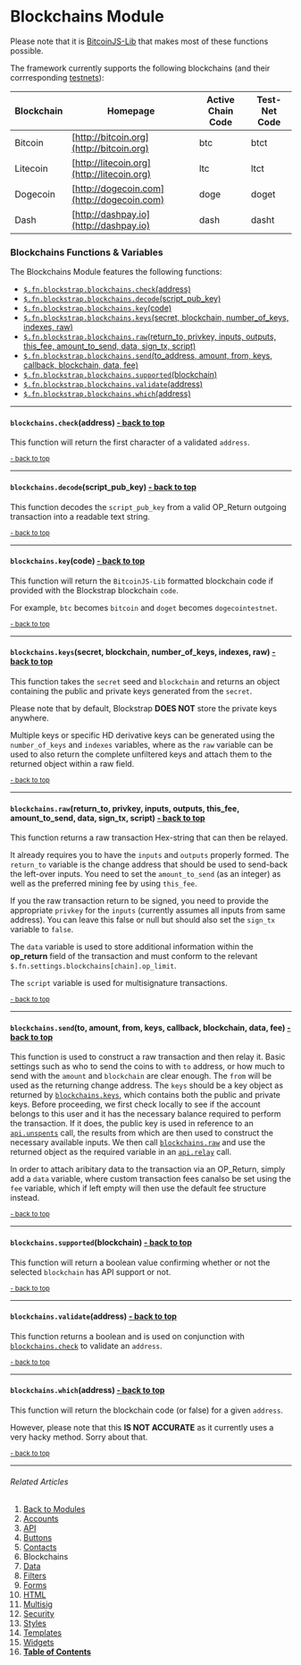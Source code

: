 Blockchains Module <a name="docs_home"></a>
==========================================

Please note that it is [BitcoinJS-Lib](http://bitcoinjs.org) that makes most of these functions possible.

The framework currently supports the following blockchains (and their corrresponding [testnets](https://en.bitcoin.it/wiki/Testnet)):

| Blockchain | Homepage | Active Chain Code | Test-Net Code |
|------------|----------|-------------------|---------------|
|Bitcoin|[http://bitcoin.org](http://bitcoin.org)|btc|btct|
|Litecoin|[http://litecoin.org](http://litecoin.org)|ltc|ltct|
|Dogecoin|[http://dogecoin.com](http://dogecoin.com)|doge|doget|
|Dash|[http://dashpay.io](http://dashpay.io)|dash|dasht|

### Blockchains Functions & Variables

The Blockchains Module features the following functions:

* [`$.fn.blockstrap.blockchains.check`(address)](#blockchains_check)
* [`$.fn.blockstrap.blockchains.decode`(script_pub_key)](#blockchains_decode)
* [`$.fn.blockstrap.blockchains.key`(code)](#blockchains_key)
* [`$.fn.blockstrap.blockchains.keys`(secret, blockchain, number_of_keys, indexes, raw)](#blockchains_keys)
* [`$.fn.blockstrap.blockchains.raw`(return_to, privkey, inputs, outputs, this_fee, amount_to_send, data, sign_tx, script)](#blockchains_raw)
* [`$.fn.blockstrap.blockchains.send`(to_address, amount, from, keys, callback, blockchain, data, fee)](#blockchains_send)
* [`$.fn.blockstrap.blockchains.supported`(blockchain)](#blockchains_supported)
* [`$.fn.blockstrap.blockchains.validate`(address)](#blockchains_validate)
* [`$.fn.blockstrap.blockchains.which`(address)](#blockchains_which)

--------------------------------------------------------------------------------

#### `blockchains.check`(address) <a name="blockchains_check" class="pull-right" href="#docs_home"><i class="glyphicon glyphicon-upload"></i>- back to top</a>

This function will return the first character of a validated `address`.

<a href="#docs_home"><small>- back to top</small></a>

--------------------------------------------------------------------------------

#### `blockchains.decode`(script_pub_key) <a name="blockchains_decode" class="pull-right" href="#docs_home"><i class="glyphicon glyphicon-upload"></i>- back to top</a>

This function decodes the `script_pub_key` from a valid OP_Return outgoing transaction into a readable text string.

<a href="#docs_home"><small>- back to top</small></a>

--------------------------------------------------------------------------------

#### `blockchains.key`(code) <a name="blockchains_key" class="pull-right" href="#docs_home"><i class="glyphicon glyphicon-upload"></i>- back to top</a>

This function will return the `BitcoinJS-Lib` formatted blockchain code if provided with the Blockstrap blockchain `code`. 

For example, `btc` becomes `bitcoin` and `doget` becomes `dogecointestnet`.

<a href="#docs_home"><small>- back to top</small></a>

--------------------------------------------------------------------------------

#### `blockchains.keys`(secret, blockchain, number_of_keys, indexes, raw) <a name="blockchains_keys" class="pull-right" href="#docs_home"><i class="glyphicon glyphicon-upload"></i>- back to top</a>

This function takes the `secret` seed and `blockchain` and returns an object containing the public and private keys generated from the `secret`.

Please note that by default, Blockstrap __DOES NOT__ store the private keys anywhere.

Multiple keys or specific HD derivative keys can be generated using the `number_of_keys` and `indexes` variables, where as the `raw` variable can be used to also return the complete unfiltered keys and attach them to the returned object within a raw field.

<a href="#docs_home"><small>- back to top</small></a>

--------------------------------------------------------------------------------

#### `blockchains.raw`(return_to, privkey, inputs, outputs, this_fee, amount_to_send, data, sign_tx, script) <a name="blockchains_raw" class="pull-right" href="#docs_home"><i class="glyphicon glyphicon-upload"></i>- back to top</a>

This function returns a raw transaction Hex-string that can then be relayed.

It already requires you to have the `inputs` and `outputs` properly formed. The `return_to` variable is the change address that should be used to send-back the left-over inputs. You need to set the `amount_to_send` (as an integer) as well as the preferred mining fee by using `this_fee`.

If you the raw transaction return to be signed, you need to provide the appropriate `privkey` for the `inputs` (currently assumes all inputs from same address). You can leave this false or null but should also set the `sign_tx` variable to `false`.

The `data` variable is used to store additional information within the __op_return__ field of the transaction and must conform to the relevant `$.fn.settings.blockchains[chain].op_limit`.

The `script` variable is used for multisignature transactions.

<a href="#docs_home"><small>- back to top</small></a>

--------------------------------------------------------------------------------

#### `blockchains.send`(to, amount, from, keys, callback, blockchain, data, fee) <a name="blockchains_send" class="pull-right" href="#docs_home"><i class="glyphicon glyphicon-upload"></i>- back to top</a>

This function is used to construct a raw transaction and then relay it. Basic settings such as who to send the coins to with `to` address, or how much to send with the `amount` and `blockchain` are clear enough. The `from` will be used as the returning change address. The `keys` should be a key object as returned by [`blockchains.keys`](#blockchains_keys), which contains both the public and private keys. Before proceeding, we first check locally to see if the account belongs to this user and it has the necessary balance required to perform the transaction. If it does, the public key is used in reference to an [`api.unspents`](../api/#api_unspents) call, the results from which are then used to construct the necessary available inputs. We then call [`blockchains.raw`](#blockchains_raw) and use the returned object as the required variable in an [`api.relay`](../api/#api_relay) call.

In order to attach aribitary data to the transaction via an OP_Return, simply add a `data` variable, where custom transaction fees canalso be set using the `fee` variable, which if left empty will then use the default fee structure instead.

<a href="#docs_home"><small>- back to top</small></a>

--------------------------------------------------------------------------------

#### `blockchains.supported`(blockchain) <a name="blockchains_check" class="pull-right" href="#docs_home"><i class="glyphicon glyphicon-upload"></i>- back to top</a>

This function will return a boolean value confirming whether or not the selected `blockchain` has API support or not.

<a href="#docs_home"><small>- back to top</small></a>

--------------------------------------------------------------------------------

#### `blockchains.validate`(address) <a name="blockchains_validate" class="pull-right" href="#docs_home"><i class="glyphicon glyphicon-upload"></i>- back to top</a>

This function returns a boolean and is used on conjunction with [`blockchains.check`](#blockchains_check) to validate an `address`.

<a href="#docs_home"><small>- back to top</small></a>

--------------------------------------------------------------------------------

#### `blockchains.which`(address) <a name="blockchains_which" class="pull-right" href="#docs_home"><i class="glyphicon glyphicon-upload"></i>- back to top</a>

This function will return the blockchain code (or false) for a given `address`.

However, please note that this __IS NOT ACCURATE__ as it currently uses a very hacky method. Sorry about that.

<a href="#docs_home"><small>- back to top</small></a>

---

###### Related Articles

01. [Back to Modules](../../modules/)
02. [Accounts](../accounts/)
03. [API](../api/)
04. [Buttons](../buttons/)
05. [Contacts](../contacts/)
06. Blockchains
07. [Data](../data/)
08. [Filters](../filters/)
09. [Forms](../forms/)
10. [HTML](../html/)
11. [Multisig](../multisig/)
12. [Security](../security/)
13. [Styles](../styles/)
14. [Templates](../templates/)
15. [Widgets](../widgets/)
16. [__Table of Contents__](../../../)